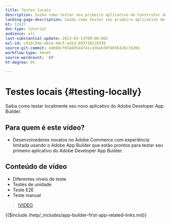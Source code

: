 ```yaml
---
title: Testes locais
description: Saiba como testar seu primeiro aplicativo do Construtor de aplicativos da Adobe Developer.
landing-page-description: Saiba como testar seu primeiro aplicativo do Construtor de aplicativos da Adobe Developer.
kt: 12427
doc-type: tutorial
audience: all
last-substantial-update: 2023-03-13T00:00:00Z
exl-id: c916c94b-eb14-48c5-ad1d-695730135939
source-git-commit: edb98cf6544954d741c43beb39f4056326c7d26b
workflow-type: tm+mt
source-wordcount: '80'
ht-degree: 0%

---
```


# Testes locais {#testing-locally}

Saiba como testar localmente seu novo aplicativo do Adobe Developer App Builder.

## Para quem é este vídeo?

* Desenvolvedores novatos no Adobe Commerce com experiência limitada usando o Adobe App Builder que estão prontos para testar seu primeiro aplicativo do Adobe Developer App Builder.

## Conteúdo de vídeo

* Diferentes níveis de teste
* Testes de unidade
* Teste E2E
* Teste manual

>[!VIDEO](https://video.tv.adobe.com/v/3416594?quality=12&learn=on)

{{$include /help/_includes/app-builder-first-app-related-links.md}}
